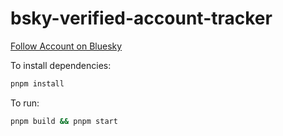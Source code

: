 # bsky-verified-account-tracker
[Follow Account on Bluesky](https://bsky.app/profile/did:plc:k3lft27u2pjqp2ptidkne7xr)

To install dependencies:

```bash
pnpm install
```

To run:

```bash
pnpm build && pnpm start
```
